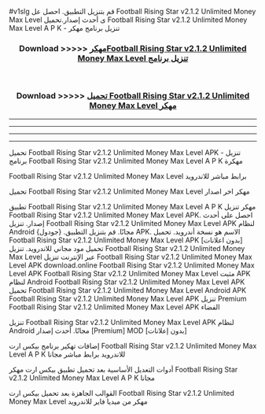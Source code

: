 #v1slg قم بتنزيل التطبيق. احصل عل Football Rising Star v2.1.2 Unlimited Money Max Level  ى أحدث إصدار.تحميل Football Rising Star v2.1.2 Unlimited Money Max Level  A P K - تنزيل برنامج مهكر



<div align="center">
<h3>Download >>>>> <a href="https://ar-sites.web.app/?ar= Football Rising Star v2.1.2 Unlimited Money Max Level ">مهكرFootball Rising Star v2.1.2 Unlimited Money Max Level  تنزيل برنامج</a></h3><br>

<h3>Download >>>>> <a href="https://ar-sites.web.app/?ar= Football Rising Star v2.1.2 Unlimited Money Max Level ">تحميل Football Rising Star v2.1.2 Unlimited Money Max Level  مهكر</a></h3>
</div>


----------------------------------------------------------

----------------------------------------------------------

----------------------------------------------------------

----------------------------------------------------------


تحميل Football Rising Star v2.1.2 Unlimited Money Max Level  APK - تنزيل برنامج Football Rising Star v2.1.2 Unlimited Money Max Level  A P K مهكرة

Football Rising Star v2.1.2 Unlimited Money Max Level  برابط مباشر للاندرويد

تحميل Football Rising Star v2.1.2 Unlimited Money Max Level  مهكر اخر اصدار

تطبيق Football Rising Star v2.1.2 Unlimited Money Max Level  A P K مهكر
تنزيل Football Rising Star v2.1.2 Unlimited Money Max Level  APK. احصل على أحدث إصدار.
تنزيل Football Rising Star v2.1.2 Unlimited Money Max Level  APK لنظام Android مجانًا.
قم بتنزيل التطبيق. {جودول} APK. الاسم هو نسخة أندرويد.
تحميل Football Rising Star v2.1.2 Unlimited Money Max Level  APK [بدون اعلانات]
تحميل مود مجاني للاندرويد.
تنزيل Football Rising Star v2.1.2 Unlimited Money Max Level  عبر الإنترنت
تنزيل Football Rising Star v2.1.2 Unlimited Money Max Level  APK
download.online Football Rising Star v2.1.2 Unlimited Money Max Level  APK
Football Rising Star v2.1.2 Unlimited Money Max Level  مثبت APK لنظام Android
Football Rising Star v2.1.2 Unlimited Money Max Level  APK
تحميل Football Rising Star v2.1.2 Unlimited Money Max Level  Android APK
Football Rising Star v2.1.2 Unlimited Money Max Level  APK تنزيل Premium
Football Rising Star v2.1.2 Unlimited Money Max Level  APK الفضاء

تنزيل Football Rising Star v2.1.2 Unlimited Money Max Level  APK لنظام Android مجانًا. أحدث إصدار [Premium] MOD [بدون إعلانات]

إضافات تهكير برنامج بيكس ارت Football Rising Star v2.1.2 Unlimited Money Max Level  A P K للاندرويد برابط مباشر مجانا

أدوات التعديل الأساسية بعد تحميل تطبيق بيكس ارت مهكر Football Rising Star v2.1.2 Unlimited Money Max Level  A P K مجانا

القوالب الجاهزة بعد تحميل بيكس ارت Football Rising Star v2.1.2 Unlimited Money Max Level  مهكر من ميديا فاير للاندرويد



